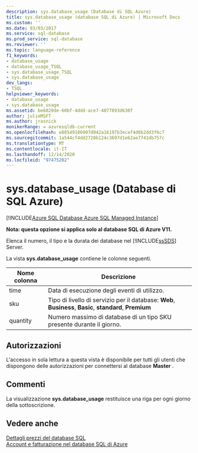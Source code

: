 ```yaml
---
description: sys.database_usage (Database di SQL Azure)
title: sys.database_usage (database SQL di Azure) | Microsoft Docs
ms.custom: ''
ms.date: 03/03/2017
ms.service: sql-database
ms.prod_service: sql-database
ms.reviewer: ''
ms.topic: language-reference
f1_keywords:
- database_usage
- database_usage_TSQL
- sys.database_usage_TSQL
- sys.database_usage
dev_langs:
- TSQL
helpviewer_keywords:
- database_usage
- sys.database_usage
ms.assetid: be6820de-60bf-4ddd-ace7-4077893d630f
author: julieMSFT
ms.author: jrasnick
monikerRange: = azuresqldb-current
ms.openlocfilehash: e80549106907d042a16197b3ecaf4d6b2dd3f6c7
ms.sourcegitcommit: 1a544cf4dd2720b124c3697d1e62ae7741db757c
ms.translationtype: MT
ms.contentlocale: it-IT
ms.lasthandoff: 12/14/2020
ms.locfileid: "97475202"
---
```

# <a name="sysdatabase_usage-azure-sql-database"></a>sys.database_usage (Database di SQL Azure)
[!INCLUDE[Azure SQL Database Azure SQL Managed Instance](../../includes/applies-to-version/asdb-asdbmi.md)]

  **Nota: questa opzione si applica solo al database SQL di Azure V11.**  
  
 Elenca il numero, il tipo e la durata dei database nel [!INCLUDE[ssSDS](../../includes/sssds-md.md)] Server.  
  
 La vista **sys.database_usage** contiene le colonne seguenti.  
  
|Nome colonna|Descrizione|  
|-----------------|-----------------|  
|time|Data di esecuzione degli eventi di utilizzo.|  
|sku|Tipo di livello di servizio per il database: **Web**, **Business**, **Basic**, **standard**, **Premium**|  
|quantity|Numero massimo di database di un tipo SKU presente durante il giorno.|  
  
## <a name="permissions"></a>Autorizzazioni  
 L'accesso in sola lettura a questa vista è disponibile per tutti gli utenti che dispongono delle autorizzazioni per connettersi al database **Master** .  
  
## <a name="remarks"></a>Commenti  
 La visualizzazione **sys.database_usage** restituisce una riga per ogni giorno della sottoscrizione.  
  
## <a name="see-also"></a>Vedere anche  
 [Dettagli prezzi del database SQL](https://go.microsoft.com/fwlink/?LinkID=394978)   
 [Account e fatturazione nel database SQL di Azure](/previous-versions/azure/ee621788(v=azure.100))  
  
